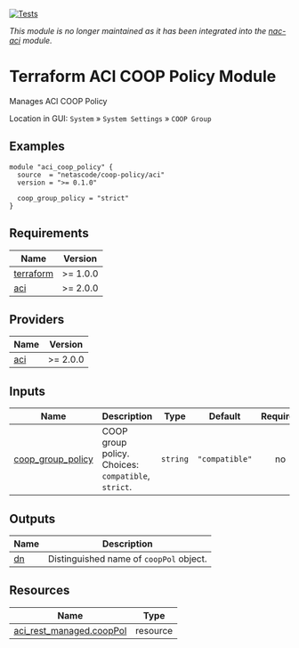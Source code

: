 <!-- BEGIN_TF_DOCS -->
[![Tests](https://github.com/netascode/terraform-aci-coop-policy/actions/workflows/test.yml/badge.svg)](https://github.com/netascode/terraform-aci-coop-policy/actions/workflows/test.yml)

*This module is no longer maintained as it has been integrated into the [nac-aci](https://github.com/netascode/terraform-aci-nac-aci) module.*

# Terraform ACI COOP Policy Module

Manages ACI COOP Policy

Location in GUI:
`System` » `System Settings` » `COOP Group`

## Examples

```hcl
module "aci_coop_policy" {
  source  = "netascode/coop-policy/aci"
  version = ">= 0.1.0"

  coop_group_policy = "strict"
}
```

## Requirements

| Name | Version |
|------|---------|
| <a name="requirement_terraform"></a> [terraform](#requirement\_terraform) | >= 1.0.0 |
| <a name="requirement_aci"></a> [aci](#requirement\_aci) | >= 2.0.0 |

## Providers

| Name | Version |
|------|---------|
| <a name="provider_aci"></a> [aci](#provider\_aci) | >= 2.0.0 |

## Inputs

| Name | Description | Type | Default | Required |
|------|-------------|------|---------|:--------:|
| <a name="input_coop_group_policy"></a> [coop\_group\_policy](#input\_coop\_group\_policy) | COOP group policy. Choices: `compatible`, `strict`. | `string` | `"compatible"` | no |

## Outputs

| Name | Description |
|------|-------------|
| <a name="output_dn"></a> [dn](#output\_dn) | Distinguished name of `coopPol` object. |

## Resources

| Name | Type |
|------|------|
| [aci_rest_managed.coopPol](https://registry.terraform.io/providers/CiscoDevNet/aci/latest/docs/resources/rest_managed) | resource |
<!-- END_TF_DOCS -->
